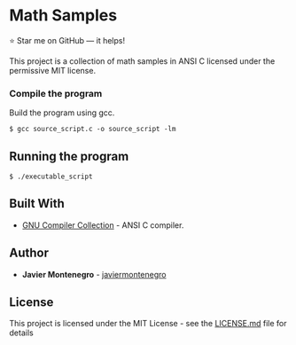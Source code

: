 # Math Samples
:star: Star me on GitHub — it helps!

This project is a collection of math samples in ANSI C
licensed under the permissive MIT license.

### Compile the program

Build the program using gcc.
```
$ gcc source_script.c -o source_script -lm
```
## Running the program 
```
$ ./executable_script
```

## Built With

* [GNU Compiler Collection](https://gcc.gnu.org/) - ANSI C compiler.

## Author

* **Javier Montenegro** - [javiermontenegro](https://javiermontenegro.github.io/)

## License

This project is licensed under the MIT License - see the [LICENSE.md](LICENSE.md) file for details
